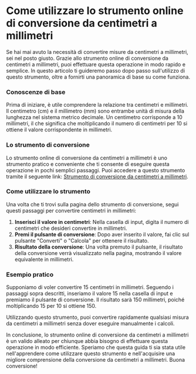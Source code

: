 Come utilizzare lo strumento online di conversione da centimetri a millimetri
=============================================================================

Se hai mai avuto la necessità di convertire misure da centimetri a millimetri, sei nel posto giusto. Grazie allo strumento online di conversione da centimetri a millimetri, puoi effettuare questa operazione in modo rapido e semplice. In questo articolo ti guideremo passo dopo passo sull'utilizzo di questo strumento, oltre a fornirti una panoramica di base su come funziona.

### Conoscenze di base

Prima di iniziare, è utile comprendere la relazione tra centimetri e millimetri. Il centimetro (cm) e il millimetro (mm) sono entrambe unità di misura della lunghezza nel sistema metrico decimale. Un centimetro corrisponde a 10 millimetri, il che significa che moltiplicando il numero di centimetri per 10 si ottiene il valore corrispondente in millimetri.

### Lo strumento di conversione

Lo strumento online di conversione da centimetri a millimetri è uno strumento pratico e conveniente che ti consente di eseguire questa operazione in pochi semplici passaggi. Puoi accedere a questo strumento tramite il seguente link: [Strumento di conversione da centimetri a millimetri](https://www.onlinecalculatorsfree.com/it/convert/cm-to-mm.html).

### Come utilizzare lo strumento

Una volta che ti trovi sulla pagina dello strumento di conversione, segui questi passaggi per convertire centimetri in millimetri:

1. **Inserisci il valore in centimetri**: Nella casella di input, digita il numero di centimetri che desideri convertire in millimetri.
2. **Premi il pulsante di conversione**: Dopo aver inserito il valore, fai clic sul pulsante "Converti" o "Calcola" per ottenere il risultato.
3. **Risultato della conversione**: Una volta premuto il pulsante, il risultato della conversione verrà visualizzato nella pagina, mostrando il valore equivalente in millimetri.

### Esempio pratico

Supponiamo di voler convertire 15 centimetri in millimetri. Seguendo i passaggi sopra descritti, inseriamo il valore 15 nella casella di input e premiamo il pulsante di conversione. Il risultato sarà 150 millimetri, poiché moltiplicando 15 per 10 si ottiene 150.

Utilizzando questo strumento, puoi convertire rapidamente qualsiasi misura da centimetri a millimetri senza dover eseguire manualmente i calcoli.

In conclusione, lo strumento online di conversione da centimetri a millimetri è un valido alleato per chiunque abbia bisogno di effettuare questa operazione in modo efficiente. Speriamo che questa guida ti sia stata utile nell'apprendere come utilizzare questo strumento e nell'acquisire una migliore comprensione della conversione da centimetri a millimetri. Buona conversione!